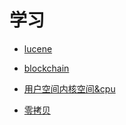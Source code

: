 # 学习

* [lucene](lucene/README.md)

* [blockchain](blockchain/README.md)

* [用户空间内核空间&cpu](java基础/操作系统/1.用户空间内核空间&cpu.md)
* [零拷贝](java基础/操作系统/2.零拷贝.md)